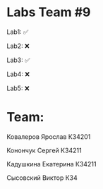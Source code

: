 # Labs Team #9
Lab1: ✅

Lab2: ❌

Lab3: ✅

Lab4: ❌

Lab5: ❌

# Team:
Ковалеров Ярослав	К34201

Конончук Сергей	К34211

Кадушкина Екатерина	К34211

Сысовский Виктор	К34
